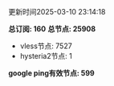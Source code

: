 更新时间2025-03-10 23:14:18

**总订阅: 160**
**总节点: 25908**
- vless节点: 7527
- hysteria2节点: 1

**google ping有效节点: 599**

